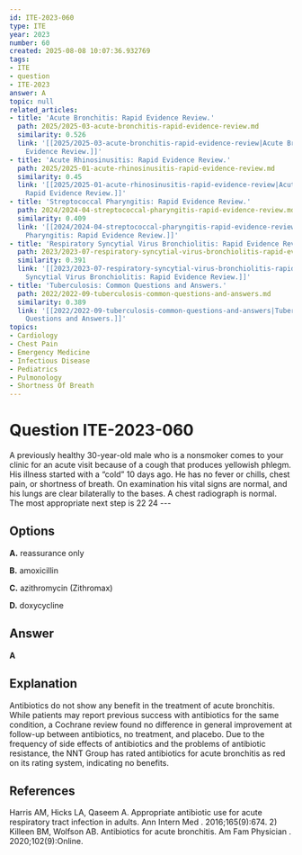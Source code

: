 ```yaml
---
id: ITE-2023-060
type: ITE
year: 2023
number: 60
created: 2025-08-08 10:07:36.932769
tags:
- ITE
- question
- ITE-2023
answer: A
topic: null
related_articles:
- title: 'Acute Bronchitis: Rapid Evidence Review.'
  path: 2025/2025-03-acute-bronchitis-rapid-evidence-review.md
  similarity: 0.526
  link: '[[2025/2025-03-acute-bronchitis-rapid-evidence-review|Acute Bronchitis: Rapid
    Evidence Review.]]'
- title: 'Acute Rhinosinusitis: Rapid Evidence Review.'
  path: 2025/2025-01-acute-rhinosinusitis-rapid-evidence-review.md
  similarity: 0.45
  link: '[[2025/2025-01-acute-rhinosinusitis-rapid-evidence-review|Acute Rhinosinusitis:
    Rapid Evidence Review.]]'
- title: 'Streptococcal Pharyngitis: Rapid Evidence Review.'
  path: 2024/2024-04-streptococcal-pharyngitis-rapid-evidence-review.md
  similarity: 0.409
  link: '[[2024/2024-04-streptococcal-pharyngitis-rapid-evidence-review|Streptococcal
    Pharyngitis: Rapid Evidence Review.]]'
- title: 'Respiratory Syncytial Virus Bronchiolitis: Rapid Evidence Review.'
  path: 2023/2023-07-respiratory-syncytial-virus-bronchiolitis-rapid-evidence-rev.md
  similarity: 0.391
  link: '[[2023/2023-07-respiratory-syncytial-virus-bronchiolitis-rapid-evidence-rev|Respiratory
    Syncytial Virus Bronchiolitis: Rapid Evidence Review.]]'
- title: 'Tuberculosis: Common Questions and Answers.'
  path: 2022/2022-09-tuberculosis-common-questions-and-answers.md
  similarity: 0.389
  link: '[[2022/2022-09-tuberculosis-common-questions-and-answers|Tuberculosis: Common
    Questions and Answers.]]'
topics:
- Cardiology
- Chest Pain
- Emergency Medicine
- Infectious Disease
- Pediatrics
- Pulmonology
- Shortness Of Breath
---
```


# Question ITE-2023-060

A previously healthy 30-year-old male who is a nonsmoker comes to your clinic for an acute visit because of a cough that produces yellowish phlegm. His illness started with a “cold” 10 days ago. He has no fever or chills, chest pain, or shortness of breath. On examination his vital signs are normal, and his lungs are clear bilaterally to the bases. A chest radiograph is normal. The most appropriate next step is 22 24 ---

## Options

**A.** reassurance only

**B.** amoxicillin

**C.** azithromycin (Zithromax)

**D.** doxycycline

## Answer

**A**

## Explanation

Antibiotics do not show any benefit in the treatment of acute bronchitis. While patients may report previous success with antibiotics for the same condition, a Cochrane review found no difference in general improvement at follow-up between antibiotics, no treatment, and placebo. Due to the frequency of side effects of antibiotics and the problems of antibiotic resistance, the NNT Group has rated antibiotics for acute bronchitis as red on its rating system, indicating no benefits.

## References

Harris AM, Hicks LA, Qaseem A. Appropriate antibiotic use for acute respiratory tract infection in adults. Ann Intern Med . 2016;165(9):674. 2) Killeen BM, Wolfson AB. Antibiotics for acute bronchitis. Am Fam Physician . 2020;102(9):Online.
